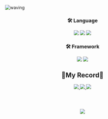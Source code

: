 ![waving](https://capsule-render.vercel.app/api?type=waving&height=200&text=BackEnd%20Developer!&fontAlign=60&fontAlignY=40&color=auto)

### <p align="center">:hammer_and_wrench: Language</p>
<p align="center">
<img src="https://img.shields.io/badge/PYTHON-0696D7?style=for-the-badge&logo=Python&logoColor=black"> <img src="https://img.shields.io/badge/Java-FF0000?style=for-the-badge&logo=Java&logoColor="> <img src="https://img.shields.io/badge/C++-E8E8E8?style=for-the-badge&logo=Cplusplus&logoColor=black"> 

### <p align="center">:hammer_and_wrench: Framework</p>
<p align="center">
<img src="https://img.shields.io/badge/SpringBoot-6DB33F?style=for-the-badge&logo=Springboot&logoColor=white">   
<img src="https://img.shields.io/badge/spring-6DB33F?style=for-the-badge&logo=spring&logoColor=white">
 
<div align = "center">
 
🌟My Record🌟
 ---
<a href = "https://velog.io/@abc980823">
<img src="https://img.shields.io/badge/velog-20C997?style=for-the-badge&logo=Velog&logoColor=white&link=https://velog.io/@abc980823">
<a href = "https://jun2-lee.github.io/">
<img src="https://img.shields.io/badge/Pr_page-181717?style=for-the-badge&logo=GitHub&logoColor=white&link=https://jun2-lee.github.io/"> 
<a href = "https://www.instagram.com/jun.__.2_/">
<img src="https://img.shields.io/badge/Instagram-E4405F?style=for-the-badge&logo=Instagram&logoColor=white&link=https://www.instagram.com/jun.__.2_/"> 
 
 <br><br>
 <div align ="center">
<img src="http://mazassumnida.wtf/api/v2/generate_badge?boj=abc980823">


